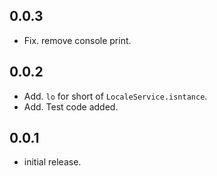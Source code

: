 ## 0.0.3

* Fix. remove console print.


## 0.0.2

* Add. `lo` for short of `LocaleService.isntance`.
* Add. Test code added.

## 0.0.1

* initial release.
